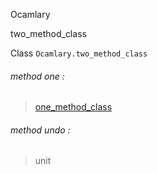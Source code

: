 Ocamlary

two_method_class

Class `Ocamlary.two_method_class`

<a id="method-one"></a>

###### method one :

> [one_method_class](Ocamlary.one_method_class.md)


<a id="method-undo"></a>

###### method undo :

> unit
